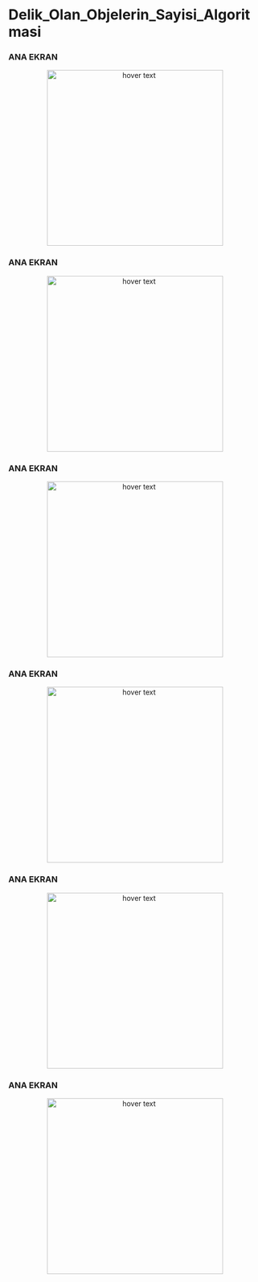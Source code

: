 # Delik_Olan_Objelerin_Sayisi_Algoritmasi

### ANA EKRAN
<p align="center">
  <img src="" width="350" title="hover text">
</p>
 
 
 ### ANA EKRAN
<p align="center">
  <img src="" width="350" title="hover text">
</p>

### ANA EKRAN
<p align="center">
  <img src="" width="350" title="hover text">
</p>

### ANA EKRAN
<p align="center">
  <img src="" width="350" title="hover text">
</p>

### ANA EKRAN
<p align="center">
  <img src="" width="350" title="hover text">
</p>

### ANA EKRAN
<p align="center">
  <img src="" width="350" title="hover text">
</p>
